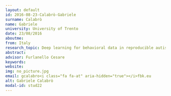 ```yaml
---
layout: default 
id: 2016-08-23-Calabrò-Gabriele
surname: Calabrò
name: Gabriele
university: University of Trento
date: 23/08/2016
aboutme: 
from: Italy
research_topic: Deep learning for behavioral data in reproducible autism research
abstract: 
advisor: Furlanello Cesare
keywords: 
website: 
img: no_picture.jpg
email: gcalabro<i class="fa fa-at" aria-hidden="true"></i>fbk.eu
alt: Gabriele Calabrò
modal-id: stud22
---
```

